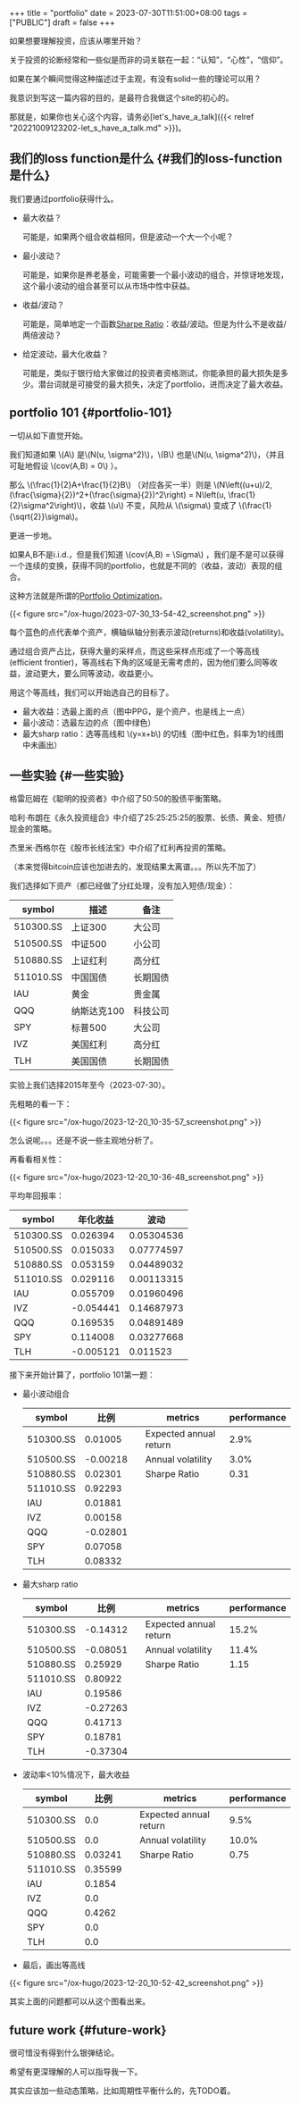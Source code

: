 +++
title = "portfolio"
date = 2023-07-30T11:51:00+08:00
tags = ["PUBLIC"]
draft = false
+++

如果想要理解投资，应该从哪里开始？

关于投资的论断经常和一些似是而非的词关联在一起：“认知”，“心性”，“信仰”。

如果在某个瞬间觉得这种描述过于主观，有没有solid一些的理论可以用？

我意识到写这一篇内容的目的，是最符合我做这个site的初心的。

那就是，如果你也关心这个内容，请务必[let's_have_a_talk]({{< relref "20221009123202-let_s_have_a_talk.md" >}})。

<!--more-->


## 我们的loss function是什么 {#我们的loss-function是什么}

我们要通过portfolio获得什么。

-   最大收益？

    可能是，如果两个组合收益相同，但是波动一个大一个小呢？
-   最小波动？

    可能是，如果你是养老基金，可能需要一个最小波动的组合，并惊讶地发现，这个最小波动的组合甚至可以从市场中性中获益。

-   收益/波动？

    可能是，简单地定一个函数[Sharpe Ratio](https://en.wikipedia.org/wiki/Sharpe_ratio)：收益/波动。但是为什么不是收益/两倍波动？

-   给定波动，最大化收益？

    可能是，类似于银行给大家做过的投资者资格测试，你能承担的最大损失是多少。潜台词就是可接受的最大损失，决定了portfolio，进而决定了最大收益。


## portfolio 101 {#portfolio-101}

一切从如下直觉开始。

我们知道如果 \\(A\\) 是\\(N(u, \sigma^2)\\)，\\(B\\) 也是\\(N(u, \sigma^2)\\)，（并且可耻地假设 \\(cov(A,B) = 0\\) ）。

那么 \\(\frac{1}{2}A+\frac{1}{2}B\\) （对应各买一半）则是  \\(N\left((u+u)/2, (\frac{\sigma}{2})^2+(\frac{\sigma}{2})^2\right) = N\left(u, \frac{1}{2}\sigma^2\right)\\)，收益 \\(u\\) 不变，风险从 \\(\sigma\\) 变成了 \\(\frac{1}{\sqrt{2}}\sigma\\)。

更进一步地。

如果A,B不是i.i.d.，但是我们知道 \\(cov(A,B) = \Sigma\\) ，我们是不是可以获得一个连续的变换，获得不同的portfolio，也就是不同的（收益，波动）表现的组合。

这种方法就是所谓的[Portfolio Optimization](https://en.wikipedia.org/wiki/Portfolio_optimization)。

{{< figure src="/ox-hugo/2023-07-30_13-54-42_screenshot.png" >}}

每个蓝色的点代表单个资产，横轴纵轴分别表示波动(returns)和收益(volatility)。

通过组合资产占比，获得大量的采样点，而这些采样点形成了一个等高线(efficient frontier)，等高线右下角的区域是无需考虑的，因为他们要么同等收益，波动更大，要么同等波动，收益更小。

用这个等高线，我们可以开始选自己的目标了。

-   最大收益：选最上面的点（图中PPG，是个资产，也是线上一点）
-   最小波动：选最左边的点（图中绿色）
-   最大sharp ratio：选等高线和 \\(y=x+b\\) 的切线（图中红色，斜率为1的线图中未画出）


## 一些实验 {#一些实验}

格雷厄姆在《聪明的投资者》中介绍了50:50的股债平衡策略。

哈利·布朗在《永久投资组合》中介绍了25:25:25:25的股票、长债、黄金、短债/现金的策略。

杰里米·西格尔在《股市长线法宝》中介绍了红利再投资的策略。

（本来觉得bitcoin应该也加进去的，发现结果太离谱。。。所以先不加了）

我们选择如下资产（都已经做了分红处理，没有加入短债/现金）：

| symbol    | 描述    | 备注 |
|-----------|-------|----|
| 510300.SS | 上证300 | 大公司 |
| 510500.SS | 中证500 | 小公司 |
| 510880.SS | 上证红利 | 高分红 |
| 511010.SS | 中国国债 | 长期国债 |
| IAU       | 黄金    | 贵金属 |
| QQQ       | 纳斯达克100 | 科技公司 |
| SPY       | 标普500 | 大公司 |
| IVZ       | 美国红利 | 高分红 |
| TLH       | 美国国债 | 长期国债 |

实验上我们选择2015年至今（2023-07-30）。

先粗略的看一下：

{{< figure src="/ox-hugo/2023-12-20_10-35-57_screenshot.png" >}}

怎么说呢。。。还是不说一些主观地分析了。

再看看相关性：

{{< figure src="/ox-hugo/2023-12-20_10-36-48_screenshot.png" >}}

平均年回报率：

| symbol    | 年化收益  | 波动       |
|-----------|-------|----------|
| 510300.SS | 0.026394  | 0.05304536 |
| 510500.SS | 0.015033  | 0.07774597 |
| 510880.SS | 0.053159  | 0.04489032 |
| 511010.SS | 0.029116  | 0.00113315 |
| IAU       | 0.055709  | 0.01960496 |
| IVZ       | -0.054441 | 0.14687973 |
| QQQ       | 0.169535  | 0.04891489 |
| SPY       | 0.114008  | 0.03277668 |
| TLH       | -0.005121 | 0.011523   |

接下来开始计算了，portfolio 101第一题：

-   最小波动组合

    | symbol    | 比例     |   | metrics                | performance |
    |-----------|--------|---|------------------------|-------------|
    | 510300.SS | 0.01005  |   | Expected annual return | 2.9%        |
    | 510500.SS | -0.00218 |   | Annual volatility      | 3.0%        |
    | 510880.SS | 0.02301  |   | Sharpe Ratio           | 0.31        |
    | 511010.SS | 0.92293  |   |                        |             |
    | IAU       | 0.01881  |   |                        |             |
    | IVZ       | 0.00158  |   |                        |             |
    | QQQ       | -0.02801 |   |                        |             |
    | SPY       | 0.07058  |   |                        |             |
    | TLH       | 0.08332  |   |                        |             |

-   最大sharp ratio

    | symbol    | 比例     |   | metrics                | performance |
    |-----------|--------|---|------------------------|-------------|
    | 510300.SS | -0.14312 |   | Expected annual return | 15.2%       |
    | 510500.SS | -0.08051 |   | Annual volatility      | 11.4%       |
    | 510880.SS | 0.25929  |   | Sharpe Ratio           | 1.15        |
    | 511010.SS | 0.80922  |   |                        |             |
    | IAU       | 0.19586  |   |                        |             |
    | IVZ       | -0.27263 |   |                        |             |
    | QQQ       | 0.41713  |   |                        |             |
    | SPY       | 0.18781  |   |                        |             |
    | TLH       | -0.37304 |   |                        |             |

<!--listend-->

-   波动率&lt;10%情况下，最大收益

    | symbol    | 比例    |   | metrics                | performance |
    |-----------|-------|---|------------------------|-------------|
    | 510300.SS | 0.0     |   | Expected annual return | 9.5%        |
    | 510500.SS | 0.0     |   | Annual volatility      | 10.0%       |
    | 510880.SS | 0.03241 |   | Sharpe Ratio           | 0.75        |
    | 511010.SS | 0.35599 |   |                        |             |
    | IAU       | 0.1854  |   |                        |             |
    | IVZ       | 0.0     |   |                        |             |
    | QQQ       | 0.4262  |   |                        |             |
    | SPY       | 0.0     |   |                        |             |
    | TLH       | 0.0     |   |                        |             |

<!--listend-->

-   最后，画出等高线

{{< figure src="/ox-hugo/2023-12-20_10-52-42_screenshot.png" >}}

其实上面的问题都可以从这个图看出来。


## future work {#future-work}

很可惜没有得到什么银弹结论。

希望有更深理解的人可以指导我一下。

其实应该加一些动态策略，比如周期性平衡什么的，先TODO着。

